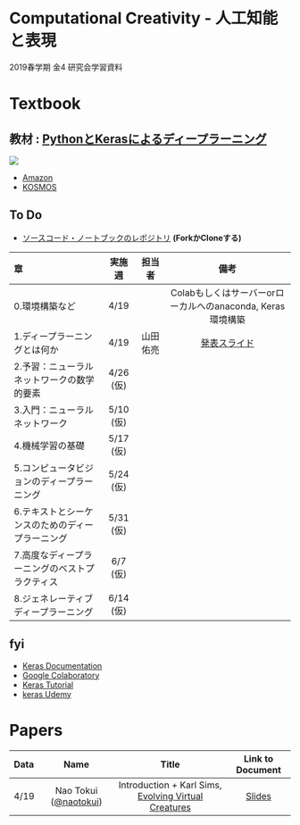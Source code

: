 # Computational Creativity - 人工知能と表現

2019春学期 金4 研究会学習資料

# Textbook

## 教材 : [PythonとKerasによるディープラーニング](https://book.mynavi.jp/ec/products/detail/id=90124)

![](https://book.mynavi.jp/files/topics/90124_ext_06_0.jpg)

- [Amazon](https://www.amazon.co.jp/Python%E3%81%A8Keras%E3%81%AB%E3%82%88%E3%82%8B%E3%83%87%E3%82%A3%E3%83%BC%E3%83%97%E3%83%A9%E3%83%BC%E3%83%8B%E3%83%B3%E3%82%B0-Francois-Chollet/dp/4839964262)
- [KOSMOS](http://kosmos.lib.keio.ac.jp/primo_library/libweb/action/display.do?tabs=detailsTab&ct=display&fn=search&doc=keio_aleph002590153&indx=1&recIds=keio_aleph002590153&recIdxs=0&elementId=&renderMode=poppedOut&displayMode=full&http://kosmos.lib.keio.ac.jp:80/primo_library/libweb/action/expand.do?vl(213708702UI0)=any&vl(489411217UI1)=all_items&gathStatTab=true&dscnt=0&vl(1UIStartWith0)=contains&mode=Basic&vid=KEIO&tab=default_tab&dstmp=1555207923015&frbg=&frbrVersion=&scp.scps=scope%3A%28KEIO%29%2Cprimo_central_multiple_fe&tb=t&srt=rank&dum=true&vl(freeText0)=Python%E3%81%A8Keras&fromTabHeaderButtonPopout=true)


## To Do

- [ソースコード・ノートブックのレポジトリ](https://github.com/fchollet/deep-learning-with-python-notebooks) **(ForkかCloneする)**

|章|実施週|担当者|備考|
|:--|:--:|:--:|:--:|
|0.環境構築など|4/19||Colabもしくはサーバーorローカルへのanaconda, Keras環境構築|
|1.ディープラーニングとは何か|4/19|山田 佑亮|[発表スライド](https://speakerdeck.com/yamad07/pythontokerasniyorudeipuraningu-di-hui?slide=1)|
|2.予習：ニューラルネットワークの数学的要素|4/26 (仮)|||
|3.入門：ニューラルネットワーク|5/10 (仮)|||
|4.機械学習の基礎|5/17 (仮)|||
|5.コンピュータビジョンのディープラーニング|5/24 (仮)|||
|6.テキストとシーケンスのためのディープラーニング|5/31 (仮)|||
|7.高度なディープラーニングのベストプラクティス|6/7 (仮)|||
|8.ジェネレーティブディープラーニング|6/14 (仮)|||


## fyi

- [Keras Documentation](https://keras.io/ja/)
- [Google Colaboratory](https://colab.research.google.com/notebooks/welcome.ipynb?hl=ja)
- [Keras Tutorial](https://keras.io/ja/#30keras)
- [keras Udemy](https://www.udemy.com/keras_aidev/)


# Papers

|Data|Name|Title|Link to Document|
|:--|:--:|:--:|:--:|
|4/19|Nao Tokui ([@naotokui](https://github.com/naotokui/))|Introduction + Karl Sims, [Evolving Virtual Creatures](https://www.karlsims.com/papers/siggraph94.pdf) | [Slides](https://docs.google.com/presentation/d/1u6AeOHXh8wWmW12Aux5bi7aGijim7YkLfd2V1avgaWQ/edit?usp=sharing) |
